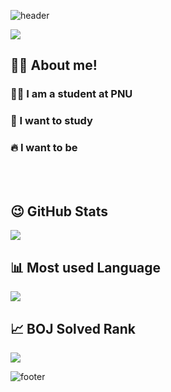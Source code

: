 ![header](https://capsule-render.vercel.app/api?type=waving&color=gradient&height=210&section=header&text=나는%20에그킹🍳&desc=계란말이%20잘%20해요~&fontSize=80&fontAlignY=35&descAlign=69)
<div align=left>
<img src="http://mazassumnida.wtf/api/mini/generate_badge?boj=pkpark0714"/>
</div>

## 🙋‍♂️ About me!
### 🧑‍🎓 I am a student at PNU
### 📖 I want to study 
### 🔥 I want to be 

<br/>
<br/>

<div>
  <h2>😉 GitHub Stats</h2>
  <img src="https://github-readme-stats.vercel.app/api?username=JAEIL1999&hide=contribs,prs&show_icons=true&theme=cobalt"/>
  <br/>
  <h2>📊 Most used Language</h2>
  <img src="https://github-readme-stats.vercel.app/api/top-langs/?username=JAEIL1999&layout=compact&theme=cobalt"/>
  <br/>
  <h2>📈 BOJ Solved Rank</h2>
  <img src="http://mazassumnida.wtf/api/v2/generate_badge?boj=pkpark0714"/>
</div>




![footer](https://capsule-render.vercel.app/api?type=waving&color=gradient&section=footer&desc=JAEIL1999&desccolor=black&descAlign=95&descAlignY=85&descSize=15)
<!--
**JAEIL1999/JAEIL1999** is a ✨ _special_ ✨ repository because its `README.md` (this file) appears on your GitHub profile.

Here are some ideas to get you started:

- 🔭 I’m currently working on ...
- 🌱 I’m currently learning ...
- 👯 I’m looking to collaborate on ...
- 🤔 I’m looking for help with ...
- 💬 Ask me about ...
- 📫 How to reach me: ...
- 😄 Pronouns: ...
- ⚡ Fun fact: ...
-->
